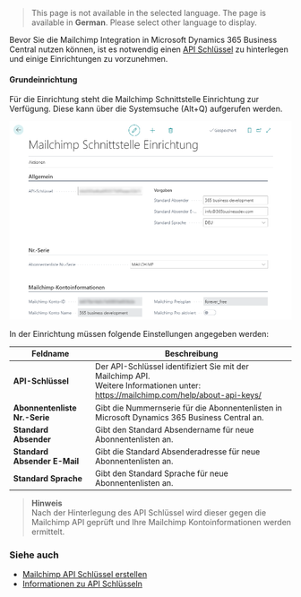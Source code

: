 > This page is not available in the selected language. The page is available in **German**. Please select other language to display.

Bevor Sie die Mailchimp Integration in Microsoft Dynamics 365 Business Central nutzen können, ist es notwendig einen [API Schlüssel](../how-to-create-mailchimp-api-key/) zu hinterlegen und einige Einrichtungen zu vorzunehmen.

#### Grundeinrichtung
Für die Einrichtung steht die Mailchimp Schnittstelle Einrichtung zur Verfügung. Diese kann über die Systemsuche (Alt+Q) aufgerufen werden.

![Mailchimp Schnittstelle Einrichtung](/assets/images/365-business-mailchimp-integration/mailchimp-setup-de.png)

In der Einrichtung müssen folgende Einstellungen angegeben werden:

| Feldname | Beschreibung |
| --- | --- |
| **API-Schlüssel** | Der API-Schlüssel identifiziert Sie mit der Mailchimp API.<br>Weitere Informationen unter: https://mailchimp.com/help/about-api-keys/|
| **Abonnentenliste Nr.-Serie** | Gibt die Nummernserie für die Abonnentenlisten in Microsoft Dynamics 365 Business Central an.|
| **Standard Absender** | Gibt den Standard Absendername für neue Abonnentenlisten an.|
| **Standard Absender E-Mail** | Gibt die Standard Absenderadresse für neue Abonnentenlisten an.|
| **Standard Sprache** | Gibt den Standard Sprache für neue Abonnentenlisten an.|

>**Hinweis**<br>Nach der Hinterlegung des API Schlüssel wird dieser gegen die Mailchimp API geprüft und Ihre Mailchimp Kontoinformationen werden ermittelt.

### Siehe auch
- [Mailchimp API Schlüssel erstellen](../how-to-create-mailchimp-api-key/)
- [Informationen zu API Schlüsseln](https://mailchimp.com/help/about-api-keys/)
